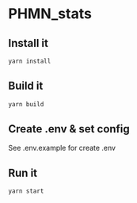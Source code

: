 # PHMN_stats

## Install it

```sh
yarn install
```
## Build it

```sh
yarn build
```
## Create .env & set config

See .env.example for create .env

## Run it

```sh
yarn start
```